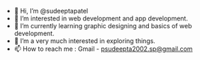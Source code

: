 - 👋 Hi, I’m @sudeeptapatel
- 👀 I’m interested in web development and app development.
- 🌱 I’m currently learning graphic designing and basics of web development.
- 💞️ I’m a very much interested in exploring things.
- 📫 How to reach me :
       Gmail - psudeepta2002.sp@gmail.com

<!---
sudeeptapatel/sudeeptapatel is a ✨ special ✨ repository because its `README.md` (this file) appears on your GitHub profile.
You can click the Preview link to take a look at your changes.
--->
